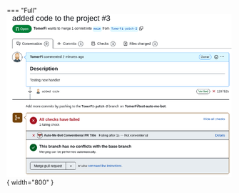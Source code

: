 === "Full"
    ![](https://raw.githubusercontent.com/TomerFi/auto-me-bot/main/docs/img/conventional-title-full.gif){ width="800" }
